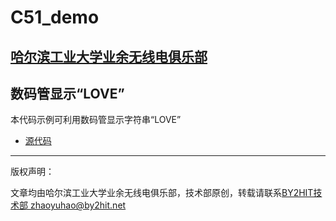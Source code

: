 # C51_demo
## [哈尔滨工业大学业余无线电俱乐部](www.by2hit.net)
## 数码管显示“LOVE”
本代码示例可利用数码管显示字符串“LOVE”

* [源代码](/Show_LOVE/Show_LOVE.c)

----
版权声明：

文章均由哈尔滨工业大学业余无线电俱乐部，技术部原创，转载请联系[BY2HIT技术部 zhaoyuhao@by2hit.net](zhaoyuhao@by2hit.net)